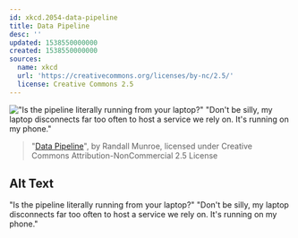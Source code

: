 ```yaml
---
id: xkcd.2054-data-pipeline
title: Data Pipeline
desc: ''
updated: 1538550000000
created: 1538550000000
sources:
  name: xkcd
  url: 'https://creativecommons.org/licenses/by-nc/2.5/'
  license: Creative Commons 2.5
---
```

!["Is the pipeline literally running from your laptop?" "Don't be silly, my laptop disconnects far too often to host a service we rely on. It's running on my phone."](https://imgs.xkcd.com/comics/data_pipeline.png)
> "[Data Pipeline](https://xkcd.com/2054/)", by Randall Munroe, licensed under Creative Commons Attribution-NonCommercial 2.5 License

## Alt Text
"Is the pipeline literally running from your laptop?" "Don't be silly, my laptop disconnects far too often to host a service we rely on. It's running on my phone."
